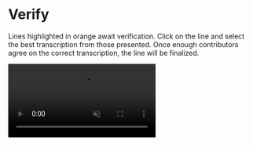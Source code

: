 # Verify

<span class="reviewing">Lines highlighted in orange</span> await verification. Click on the line and select the best transcription from those presented. Once enough contributors agree on the correct transcription, the line will be finalized.

<video src="https://s3.amazonaws.com/togetherwelisten.nypl.org/video/twl_sample_verify.mp4" preload="auto" class="toggle-sound sample-video" autoplay loop muted></video>
